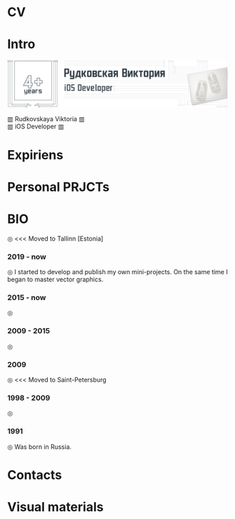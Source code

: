 # CV 
# Intro
![Years](https://github.com/VikRudkovskaya/CV/raw/master/Screens/Exp-years-v10.png)

▥ Rudkovskaya Viktoria ▥  
▥ iOS Developer ▥  


# Expiriens

# Personal PRJCTs

# BIO
◎ <<<  Moved to Tallinn [Estonia] 

### 2019 - now
◎ I started to develop and publish my own mini-projects. On the same time I began to master vector graphics.

### 2015 - now
◎ 

### 2009 - 2015
◎ 

### 2009
◎ <<< Moved to Saint-Petersburg

### 1998 - 2009
◎ 

### 1991
◎ Was born in Russia. 

# Contacts

# Visual materials
